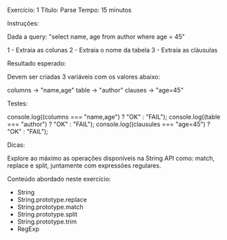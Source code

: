 Exercício: 1
Título: Parse
Tempo: 15 minutos

Instruções:

Dada a query: "select name, age from author where age = 45"

1 - Extraia as colunas
2 - Extraia o nome da tabela
3 - Extraia as cláusulas

Resultado esperado:

Devem ser criadas 3 variáveis com os valores abaixo:

columns   -> "name,age"
table     -> "author"
clauses -> "age=45"

Testes:

console.log((columns === "name,age") ? "OK" : "FAIL");
console.log((table === "author") ? "OK" : "FAIL");
console.log((clausules === "age=45") ? "OK" : "FAIL");

Dicas: 

Explore ao máximo as operações disponíveis na String API como: match, replace e split, juntamente com expressões regulares.

Conteúdo abordado neste exercício: 

* String
* String.prototype.replace 
* String.prototype.match 
* String.prototype.split
* String.prototype.trim
* RegExp